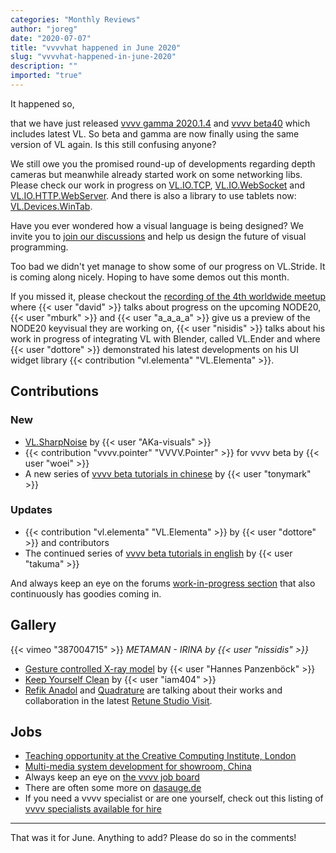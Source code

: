 ```yaml
---
categories: "Monthly Reviews"
author: "joreg"
date: "2020-07-07"
title: "vvvvhat happened in June 2020"
slug: "vvvvhat-happened-in-june-2020"
description: ""
imported: "true"
---
```



It happened so,

that we have just released [vvvv gamma 2020.1.4](/blog/2020/vvvv-gamma-2020.1.4-release) and [vvvv beta40](/blog/2020/vvvv50beta40) which includes latest VL. So beta and gamma are now finally using the same version of VL again. Is this still confusing anyone? 

We still owe you the promised round-up of developments regarding depth cameras but meanwhile already started work on some networking libs. Please check our work in progress on [VL.IO.TCP](https://discourse.vvvv.org/t/vl-io-tcp), [VL.IO.WebSocket](https://discourse.vvvv.org/t/vl-io-websocket/) and [VL.IO.HTTP.WebServer](https://discourse.vvvv.org/t/vl-io-http-webserver). And there is also a library to use tablets now: [VL.Devices.WinTab](https://discourse.vvvv.org/t/vl-devices-wintab).

Have you ever wondered how a visual language is being designed? We invite you to [join our discussions](/blog/2020/vl-language-design-repository) and help us design the future of visual programming.

Too bad we didn't yet manage to show some of our progress on VL.Stride. It is coming along nicely. Hoping to have some demos out this month.

If you missed it, please checkout the [recording of the 4th worldwide meetup](https://youtu.be/i0zd68tDUVE) where {{< user "david" >}} talks about progress on the upcoming NODE20, {{< user "mburk" >}} and {{< user "a_a_a_a" >}} give us a preview of the NODE20 keyvisual they are working on, {{< user "nisidis" >}} talks about his work in progress of integrating VL with Blender, called VL.Ender and where {{< user "dottore" >}} demonstrated his latest developments on his UI widget library {{< contribution "vl.elementa" "VL.Elementa" >}}.

## Contributions

### New

* [VL.SharpNoise](https://discourse.vvvv.org/t/vl-sharpnoise/18422/) by {{< user "AKa-visuals" >}}
* {{< contribution "vvvv.pointer" "VVVV.Pointer" >}} for vvvv beta by {{< user "woei" >}}
* A new series of [vvvv beta tutorials in chinese](https://www.youtube.com/playlist?list=PLlC309TWKG850GrgeuB5YHe5AqTZ_L8NY) by {{< user "tonymark" >}}

### Updates

* {{< contribution "vl.elementa" "VL.Elementa" >}} by {{< user "dottore" >}} and contributors
* The continued series of [vvvv beta tutorials in english](https://www.youtube.com/playlist?list=PLK3HDkvkLePS9UKCVw1o_eb09Ocws6Wcr) by {{< user "takuma" >}}

And always keep an eye on the forums [work-in-progress section](https://discourse.vvvv.org/c/wip/27) that also continuously has goodies coming in.

## Gallery

{{< vimeo "387004715" >}}
*METAMAN - IRINA by {{< user "nissidis" >}}*

* [Gesture controlled X-ray model](/blog/gesture-controlled-x-ray-model-with-leap-motion-vvvv-and-arduino) by {{< user "Hannes Panzenböck" >}}
* [Keep Yourself Clean](/blog/keep-yourself-clean-%e2%80%93-virtual-exhibition-by-volna) by {{< user "iam404" >}}
* [Refik Anadol](http://refikanadol.com/) and [Quadrature](https://legacy.vvvv.org/businesses/quadrature-goetz-neitsch-gbr) are talking about their works and collaboration in the latest [Retune Studio Visit](https://vimeo.com/429510091).

## Jobs

* [Teaching opportunity at the Creative Computing Institute, London](https://discourse.vvvv.org/t/one-day-a-week-teaching-vvvv-at-the-creative-computing-institute-london/18645)
* [Multi-media system development for showroom, China](https://discourse.vvvv.org/t/multi-media-system-development-for-showroom-china/18624)
* Always keep an eye on [the vvvv job board](https://discourse.vvvv.org/c/jobs)
* There are often some more on [dasauge.de](https://dasauge.de/sta/Vvvv/)
* If you need a vvvv specialist or are one yourself, check out this listing of [vvvv specialists available for hire](https://legacy.vvvv.org/documentation/vvvv-specialists-available-for-hire)

---

That was it for June. Anything to add? Please do so in the comments!





